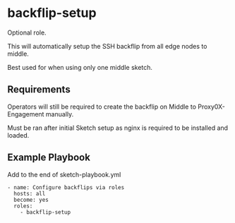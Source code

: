backflip-setup
=========

Optional role.

This will automatically setup the SSH backflip from all edge nodes to middle.

Best used for when using only one middle sketch.

Requirements
------------

Operators will still be required to create the backflip on Middle to Proxy0X-Engagement manually.

Must be ran after initial Sketch setup as nginx is required to be installed and loaded.

Example Playbook
----------------

Add to the end of sketch-playbook.yml 

```
- name: Configure backflips via roles
  hosts: all
  become: yes
  roles:
    - backflip-setup
```
